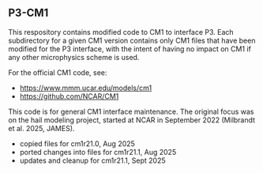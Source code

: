 ## P3-CM1
This respository contains modified code to CM1 to interface P3. Each subdirectory for a given CM1 version contains only CM1 files that have been modified for the P3 interface, with the intent of having no impact on CM1 if any other microphysics scheme is used.

For the official CM1 code, see:

- https://www.mmm.ucar.edu/models/cm1
- https://github.com/NCAR/CM1

This code is for general CM1 interface maintenance.  The original focus was on the hail modeling
project, started at NCAR in September 2022 (Milbrandt et al. 2025, JAMES).

- copied files for cm1r21.0, Aug 2025
- ported changes into files for cm1r21.1, Aug 2025
- updates and cleanup for cm1r21.1, Sept 2025

